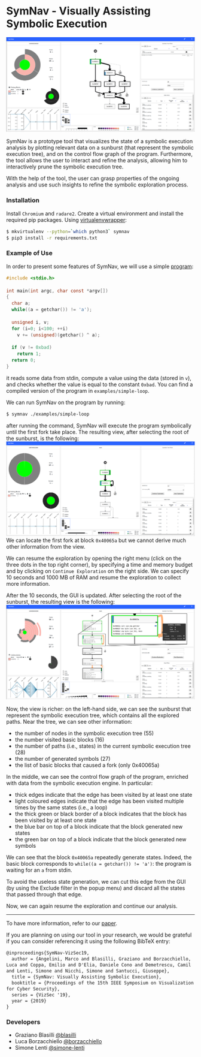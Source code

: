 # SymNav - Visually Assisting Symbolic Execution

![](pictures/screenshot.png)

SymNav is a prototype tool that visualizes the state of a symbolic execution analysis by plotting relevant data on a sunburst (that represent the symbolic execution tree), and on the control flow graph of the program. Furthermore, the tool allows the user to interact and refine the analysis, allowing him to interactively prune the symbolic execution tree. 

With the help of the tool, the user can grasp properties of the ongoing analysis and use such insights to refine the symbolic exploration process.

### Installation
Install `Chromium` and `radare2`. 
Create a virtual environment and install the required pip packages. 
Using [virtualenvwrapper](https://virtualenvwrapper.readthedocs.io/en/latest/):
``` bash
$ mkvirtualenv --python=`which python3` symnav
$ pip3 install -r requirements.txt
```

### Example of Use
In order to present some features of SymNav, we will use a simple [program](examples/simple-loop.c):
``` C
#include <stdio.h>

int main(int argc, char const *argv[])
{
  char a;
  while((a = getchar()) != 'a');

  unsigned i, v;
  for (i=0; i<100; ++i)
    v += (unsigned)(getchar() ^ a);

  if (v != 0xbad)
    return 1;
  return 0;
}
```
it reads some data from stdin, compute a value using the data (stored in `v`), and checks whether the value is equal to the constant `0xbad`. You can find a compiled version of the program in `examples/simple-loop`.

We can run SymNav on the program by running:
``` bash
$ symnav ./examples/simple-loop
```

after running the command, SymNav will execute the program symbolically until the first fork take place. The resulting view, after selecting the root of the sunburst, is the following:
![](pictures/example_loop1.png)
We can locate the first fork at block `0x40065a` but we cannot derive much other information from the view. 

We can resume the exploration by opening the right menu (click on the three dots in the top right corner), by specifying a time and memory budget and by clicking on `Continue Exploration` on the right side. We can specify 10 seconds and 1000 MB of RAM and resume the exploration to collect more information.

After the 10 seconds, the GUI is updated. After selecting the root of the sunburst, the resulting view is the following:
![](pictures/example_loop2.png)

Now, the view is richer: on the left-hand side, we can see the sunburst that represent the symbolic execution tree, which contains all the explored paths. 
Near the tree, we can see other information:
- the number of nodes in the symbolic execution tree (55)
- the number visited basic blocks (16)
- the number of paths (i.e., states) in the current symbolic execution tree (28)
- the number of generated symbols (27) 
- the list of basic blocks that caused a fork (only 0x40065a)

In the middle, we can see the control flow graph of the program, enriched with data from the symbolic execution engine. In particular:
- thick edges indicate that the edge has been visited by at least one state
- light coloured edges indicate that the edge has been visited multiple times by the same states (i.e., a loop)
- the thick green or black border of a block indicates that the block has been visited by at least one state
- the blue bar on top of a block indicate that the block generated new states
- the green bar on top of a block indicate that the block generated new symbols

We can see that the block `0x40065a` repeatedly generate states. Indeed, the basic block corresponds to `while((a = getchar()) != 'a')`: the program is waiting for an `a` from stdin.

To avoid the useless state generation, we can cut this edge from the GUI (by using the Exclude filter in the popup menu) and discard all the states that passed through that edge.

Now, we can again resume the exploration and continue our analysis.

---

To have more information, refer to our [paper](https://www.researchgate.net/profile/Daniele_Cono_DElia/publication/336220800_SymNav_Visually_Assisting_Symbolic_Execution/links/5d94eb70299bf1c363f2ba4f/SymNav-Visually-Assisting-Symbolic-Execution.pdf).

If you are planning on using our tool in your research, we would be grateful if you can consider referencing it using the following BibTeX entry:
```
@inproceedings{SymNav-VizSec19,
  author = {Angelini, Marco and Blasilli, Graziano and Borzacchiello, Luca and Coppa, Emilio and D'Elia, Daniele Cono and Demetrescu, Camil and Lenti, Simone and Nicchi, Simone and Santucci, Giuseppe},
  title = {SymNav: Visually Assisting Symbolic Execution},
  booktitle = {Proceedings of the 15th IEEE Symposium on Visualization for Cyber Security},
  series = {VizSec '19},
  year = {2019}
}
```

### Developers
- Graziano Blasilli [@blasilli](https://github.com/blasilli)
- Luca Borzacchiello [@borzacchiello](https://github.com/borzacchiello)
- Simone Lenti [@simone-lenti](https://github.com/simone-lenti)
